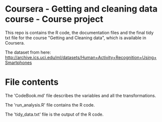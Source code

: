 # Coursera - Getting and cleaning data course - Course project

This repo is contains the R code, the documentation files and the final tidy txt file for the course "Getting and Cleaning data", which is available in Coursera.

The dataset from here: http://archive.ics.uci.edu/ml/datasets/Human+Activity+Recognition+Using+Smartphones

# File contents

The 'CodeBook.md' file describes the variables and all the transformations.

The 'run_analysis.R' file contains the R code.

The 'tidy_data.txt' file is the output of the R code.
